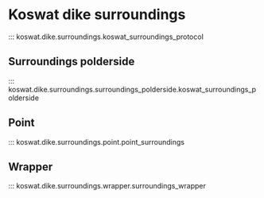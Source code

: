 # Koswat dike surroundings

::: koswat.dike.surroundings.koswat_surroundings_protocol

## Surroundings polderside
::: koswat.dike.surroundings.surroundings_polderside.koswat_surroundings_polderside

## Point
::: koswat.dike.surroundings.point.point_surroundings

## Wrapper
::: koswat.dike.surroundings.wrapper.surroundings_wrapper